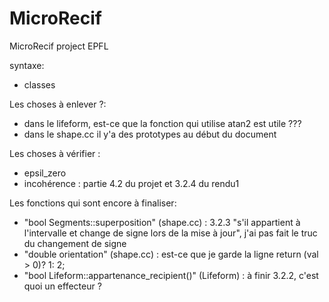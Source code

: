 # MicroRecif
MicroRecif project EPFL

syntaxe:

- classes


Les choses à enlever ?:

- dans le lifeform, est-ce que la fonction qui utilise atan2 est utile ???
- dans le shape.cc il y'a des prototypes au début du document

Les choses à vérifier :

- epsil_zero 
- incohérence : partie 4.2 du projet et 3.2.4 du rendu1 


Les fonctions qui sont encore à finaliser:

- "bool Segments::superposition" (shape.cc) : 3.2.3 "s'il appartient à l'intervalle et change de signe lors de la mise à jour", j'ai pas        fait le truc du changement de signe 
- "double orientation" (shape.cc) : est-ce que je garde la ligne return (val > 0)? 1: 2;  
- "bool Lifeform::appartenance_recipient()" (Lifeform) : à finir 3.2.2, c'est quoi un effecteur ?



